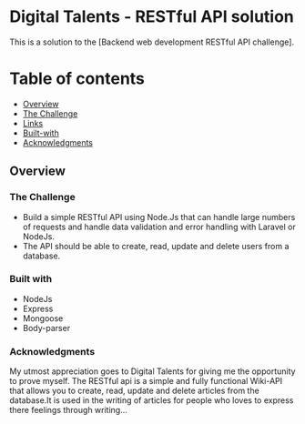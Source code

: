 # Digital Talents - RESTful API solution

This is a solution to the [Backend web development RESTful API challenge].

# Table of contents

-   [Overview](#Overview)
-   [The Challenge](<#The Challenge>)
-   [Links](#Links)
-   [Built-with](#Built-with)
-   [Acknowledgments](#Acknowledgments)

## Overview

### The Challenge
- Build a simple RESTful API using Node.Js that can handle large numbers of requests and handle data validation and error handling with Laravel or NodeJs.
 - The API should be able to create,
  read,
  update and
  delete users from a database.

  ### Built with

  - NodeJs
  - Express
  - Mongoose
  - Body-parser

  ### Acknowledgments
  My utmost appreciation goes to Digital Talents for giving me the opportunity to prove myself.
  The RESTful api is a simple and fully functional Wiki-API that allows you to create, read, update and delete articles from the database.It is used in the writing of articles for people who loves to express there feelings through writing...
